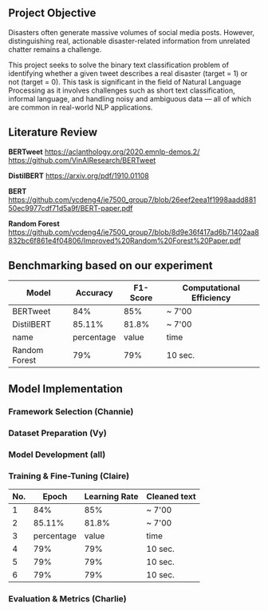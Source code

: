 ## Project Objective
Disasters often generate massive volumes of social media posts. However, distinguishing real, actionable disaster-related information from unrelated chatter remains a challenge.

This project seeks to solve the binary text classification problem of identifying whether a given tweet describes a real disaster (target = 1) or not (target = 0). This task is significant in the field of Natural Language Processing as it involves challenges such as short text classification, informal language, and handling noisy and ambiguous data — all of which are common in real-world NLP applications.


## Literature Review
**BERTweet** 
https://aclanthology.org/2020.emnlp-demos.2/
https://github.com/VinAIResearch/BERTweet

**DistilBERT**
https://arxiv.org/pdf/1910.01108

**BERT**
https://github.com/ycdeng4/ie7500_group7/blob/26eef2eea1f1998aadd88150ec9977cdf71d5a9f/BERT-paper.pdf

**Random Forest**
https://github.com/ycdeng4/ie7500_group7/blob/8d9e36f417ad6b71402aa8832bc6f861e4f04806/Improved%20Random%20Forest%20Paper.pdf

## Benchmarking based on our experiment

| Model | Accuracy | F1-Score | Computational Efficiency |
|---|---|---|---|
| BERTweet | 84% | 85% | ~ 7'00 |
| DistilBERT | 85.11% | 81.8% | ~ 7'00 |
| name | percentage | value | time |
| Random Forest | 79% | 79% | 10 sec. |

## Model Implementation

### Framework Selection (Channie)


### Dataset Preparation (Vy)


### Model Development (all)

### Training & Fine-Tuning (Claire)
| No. | Epoch | Learning Rate | Cleaned text |
|---|---|---|---|
| 1 | 84% | 85% | ~ 7'00 |
| 2 | 85.11% | 81.8% | ~ 7'00 |
| 3 | percentage | value | time |
| 4 | 79% | 79% | 10 sec. |
| 5 | 79% | 79% | 10 sec. |
| 6 | 79% | 79% | 10 sec. |

### Evaluation & Metrics (Charlie)


